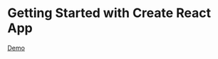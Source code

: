 # Getting Started with Create React App

[Demo](https://nash15963.github.io/react-window-compare/)


